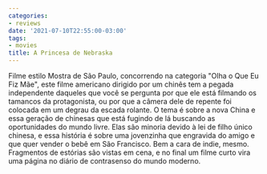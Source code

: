 ```yaml
---
categories:
- reviews
date: '2021-07-10T22:55:00-03:00'
tags:
- movies
title: A Princesa de Nebraska
---
```


Filme estilo Mostra de São Paulo, concorrendo na categoria "Olha o Que Eu Fiz Mãe", este filme americano dirigido por um chinês tem a pegada independente daqueles que você se pergunta por que ele está filmando os tamancos da protagonista, ou por que a câmera dele de repente foi colocada em um degrau da escada rolante. O tema é sobre a nova China e essa geração de chinesas que está fugindo de lá buscando as oportunidades do mundo livre. Elas são minoria devido à lei de filho único chinesa, e essa história é sobre uma jovenzinha que engravida do amigo e que quer vender o bebê em São Francisco. Bem a cara de indie, mesmo. Fragmentos de estórias são vistas em cena, e no final um filme curto vira uma página no diário de contrasenso do mundo moderno.